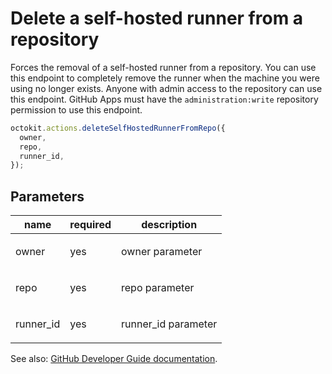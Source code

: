 # Delete a self-hosted runner from a repository

Forces the removal of a self-hosted runner from a repository. You can use this endpoint to completely remove the runner when the machine you were using no longer exists. Anyone with admin access to the repository can use this endpoint. GitHub Apps must have the `administration:write` repository permission to use this endpoint.

```js
octokit.actions.deleteSelfHostedRunnerFromRepo({
  owner,
  repo,
  runner_id,
});
```

## Parameters

<table>
  <thead>
    <tr>
      <th>name</th>
      <th>required</th>
      <th>description</th>
    </tr>
  </thead>
  <tbody>
    <tr><td>owner</td><td>yes</td><td>

owner parameter

</td></tr>
<tr><td>repo</td><td>yes</td><td>

repo parameter

</td></tr>
<tr><td>runner_id</td><td>yes</td><td>

runner_id parameter

</td></tr>
  </tbody>
</table>

See also: [GitHub Developer Guide documentation](https://developer.github.com/v3/actions/self-hosted-runners/#delete-a-self-hosted-runner-from-a-repository).
